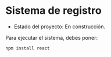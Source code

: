 <h1> Sistema de registro </h1>

- Estado del proyecto: En construcción.

Para ejecutar el sistema, debes poner:

```npm install react ``` 
